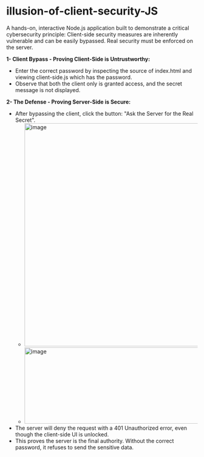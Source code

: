# illusion-of-client-security-JS
A hands-on, interactive Node.js application built to demonstrate a critical cybersecurity principle: Client-side security measures are inherently vulnerable and can be easily bypassed. Real security must be enforced on the server.

**1- Client Bypass - Proving Client-Side is Untrustworthy:**
  - Enter the correct password by inspecting the source of index.html and viewing client-side.js which has the password.
  - Observe that both the client only is granted access, and the secret message is not displayed.

**2- The Defense - Proving Server-Side is Secure:**
  - After bypassing the client, click the button: "Ask the Server for the Real Secret".
    - <img width="640" height="589" alt="image" src="https://github.com/user-attachments/assets/8fc00a11-4835-4cde-8071-7fea59298c6b" />
    - <img width="533" height="201" alt="image" src="https://github.com/user-attachments/assets/7e0078f6-bb4b-41bb-b056-595f01cf6d55" />
  - The server will deny the request with a 401 Unauthorized error, even though the client-side UI is unlocked.
  - This proves the server is the final authority. Without the correct password, it refuses to send the sensitive data.
